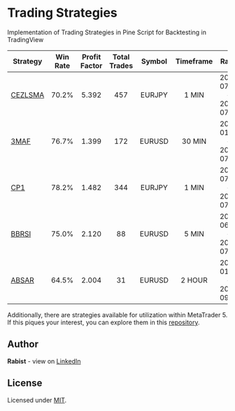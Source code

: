 # Trading Strategies

Implementation of Trading Strategies in Pine Script for Backtesting in TradingView

| Strategy | Win Rate | Profit Factor | Total Trades | Symbol | Timeframe | Range | Video |
| --- | :---: | :---: | :---: | :---: | :---: | :---: | :---: |
| [CEZLSMA](strategies/CEZLSMA.pine) | 70.2% | 5.392 | 457 | EURJPY | 1 MIN | 2023-07-02 — 2023-07-12 | [:arrow_forward:](https://youtu.be/2U5VTWBBK8U) |
| [3MAF](strategies/3MAF.pine) | 76.7% | 1.399 | 172 | EURUSD | 30 MIN | 2023-01-02 — 2023-07-13 | [:arrow_forward:](https://youtu.be/bKPs2aOsvsk) |
| [CP1](strategies/CP1.pine) | 78.2% | 1.482 | 344 | EURJPY | 1 MIN | 2023-07-02 — 2023-07-12 |  |
| [BBRSI](strategies/BBRSI.pine) | 75.0% | 2.120 | 88 | EURUSD | 5 MIN | 2023-06-18 — 2023-07-14 | [:arrow_forward:](https://youtu.be/pCmJ8wsAS_w) |
| [ABSAR](strategies/ABSAR.pine) | 64.5% | 2.004 | 31 | EURUSD | 2 HOUR | 2022-01-02 — 2023-09-01 | [:arrow_forward:](https://youtu.be/4H9bmo8IjY0) |

Additionally, there are strategies available for utilization within MetaTrader 5. If this piques your interest, you can explore them in this [repository](https://github.com/geraked/metatrader5).

## Author

**Rabist** - view on [LinkedIn](https://www.linkedin.com/in/rabist)

## License

Licensed under [MIT](LICENSE).
